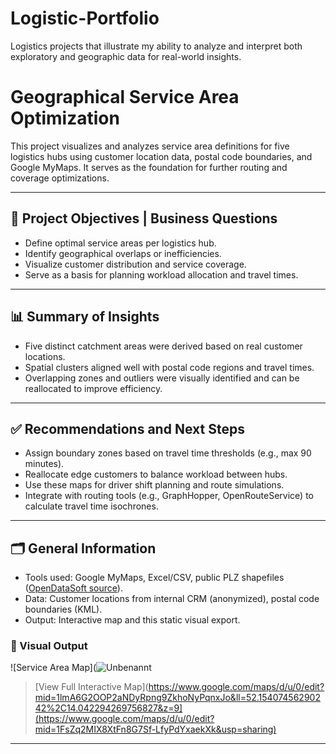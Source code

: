 # Logistic-Portfolio
Logistics projects that illustrate my ability to analyze and interpret both exploratory and geographic data for real-world insights.

# Geographical Service Area Optimization

This project visualizes and analyzes service area definitions for five logistics hubs using customer location data, postal code boundaries, and Google MyMaps. It serves as the foundation for further routing and coverage optimizations.

---

## 📌 Project Objectives | Business Questions

- Define optimal service areas per logistics hub.
- Identify geographical overlaps or inefficiencies.
- Visualize customer distribution and service coverage.
- Serve as a basis for planning workload allocation and travel times.

---

## 📊 Summary of Insights

- Five distinct catchment areas were derived based on real customer locations.
- Spatial clusters aligned well with postal code regions and travel times.
- Overlapping zones and outliers were visually identified and can be reallocated to improve efficiency.

---

## ✅ Recommendations and Next Steps

- Assign boundary zones based on travel time thresholds (e.g., max 90 minutes).
- Reallocate edge customers to balance workload between hubs.
- Use these maps for driver shift planning and route simulations.
- Integrate with routing tools (e.g., GraphHopper, OpenRouteService) to calculate travel time isochrones.

---

## 🗂 General Information

- Tools used: Google MyMaps, Excel/CSV, public PLZ shapefiles ([OpenDataSoft source](https://public.opendatasoft.com/explore/dataset/georef-germany-postleitzahl/map/)).
- Data: Customer locations from internal CRM (anonymized), postal code boundaries (KML).
- Output: Interactive map and this static visual export.

### 📍 Visual Output 

![Service Area Map](![Unbenannt](https://github.com/user-attachments/assets/dadfdc95-76a6-4240-9983-4e01d75e371b)

> [View Full Interactive Map](https://www.google.com/maps/d/u/0/edit?mid=1lmA6G2OOP2aNDyRpng9ZkhoNyPqnxJo&ll=52.15407456290242%2C14.042294269756827&z=9](https://www.google.com/maps/d/u/0/edit?mid=1FsZq2MIX8XtFn8G7Sf-LfyPdYxaekXk&usp=sharing)

---


